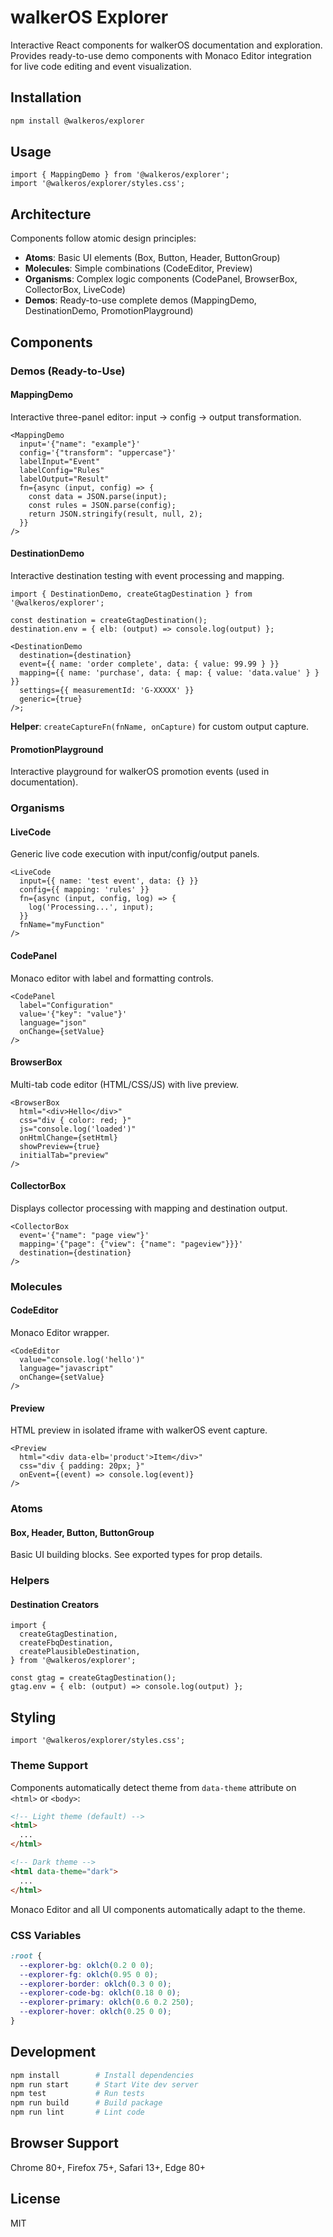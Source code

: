 # walkerOS Explorer

Interactive React components for walkerOS documentation and exploration.
Provides ready-to-use demo components with Monaco Editor integration for live
code editing and event visualization.

## Installation

```bash
npm install @walkeros/explorer
```

## Usage

```tsx
import { MappingDemo } from '@walkeros/explorer';
import '@walkeros/explorer/styles.css';
```

## Architecture

Components follow atomic design principles:

- **Atoms**: Basic UI elements (Box, Button, Header, ButtonGroup)
- **Molecules**: Simple combinations (CodeEditor, Preview)
- **Organisms**: Complex logic components (CodePanel, BrowserBox, CollectorBox,
  LiveCode)
- **Demos**: Ready-to-use complete demos (MappingDemo, DestinationDemo,
  PromotionPlayground)

## Components

### Demos (Ready-to-Use)

#### MappingDemo

Interactive three-panel editor: input → config → output transformation.

```tsx
<MappingDemo
  input='{"name": "example"}'
  config='{"transform": "uppercase"}'
  labelInput="Event"
  labelConfig="Rules"
  labelOutput="Result"
  fn={async (input, config) => {
    const data = JSON.parse(input);
    const rules = JSON.parse(config);
    return JSON.stringify(result, null, 2);
  }}
/>
```

#### DestinationDemo

Interactive destination testing with event processing and mapping.

```tsx
import { DestinationDemo, createGtagDestination } from '@walkeros/explorer';

const destination = createGtagDestination();
destination.env = { elb: (output) => console.log(output) };

<DestinationDemo
  destination={destination}
  event={{ name: 'order complete', data: { value: 99.99 } }}
  mapping={{ name: 'purchase', data: { map: { value: 'data.value' } } }}
  settings={{ measurementId: 'G-XXXXX' }}
  generic={true}
/>;
```

**Helper**: `createCaptureFn(fnName, onCapture)` for custom output capture.

#### PromotionPlayground

Interactive playground for walkerOS promotion events (used in documentation).

### Organisms

#### LiveCode

Generic live code execution with input/config/output panels.

```tsx
<LiveCode
  input={{ name: 'test event', data: {} }}
  config={{ mapping: 'rules' }}
  fn={async (input, config, log) => {
    log('Processing...', input);
  }}
  fnName="myFunction"
/>
```

#### CodePanel

Monaco editor with label and formatting controls.

```tsx
<CodePanel
  label="Configuration"
  value='{"key": "value"}'
  language="json"
  onChange={setValue}
/>
```

#### BrowserBox

Multi-tab code editor (HTML/CSS/JS) with live preview.

```tsx
<BrowserBox
  html="<div>Hello</div>"
  css="div { color: red; }"
  js="console.log('loaded')"
  onHtmlChange={setHtml}
  showPreview={true}
  initialTab="preview"
/>
```

#### CollectorBox

Displays collector processing with mapping and destination output.

```tsx
<CollectorBox
  event='{"name": "page view"}'
  mapping='{"page": {"view": {"name": "pageview"}}}'
  destination={destination}
/>
```

### Molecules

#### CodeEditor

Monaco Editor wrapper.

```tsx
<CodeEditor
  value="console.log('hello')"
  language="javascript"
  onChange={setValue}
/>
```

#### Preview

HTML preview in isolated iframe with walkerOS event capture.

```tsx
<Preview
  html="<div data-elb='product'>Item</div>"
  css="div { padding: 20px; }"
  onEvent={(event) => console.log(event)}
/>
```

### Atoms

#### Box, Header, Button, ButtonGroup

Basic UI building blocks. See exported types for prop details.

### Helpers

#### Destination Creators

```tsx
import {
  createGtagDestination,
  createFbqDestination,
  createPlausibleDestination,
} from '@walkeros/explorer';

const gtag = createGtagDestination();
gtag.env = { elb: (output) => console.log(output) };
```

## Styling

```tsx
import '@walkeros/explorer/styles.css';
```

### Theme Support

Components automatically detect theme from `data-theme` attribute on `<html>` or
`<body>`:

```html
<!-- Light theme (default) -->
<html>
  ...
</html>

<!-- Dark theme -->
<html data-theme="dark">
  ...
</html>
```

Monaco Editor and all UI components automatically adapt to the theme.

### CSS Variables

```css
:root {
  --explorer-bg: oklch(0.2 0 0);
  --explorer-fg: oklch(0.95 0 0);
  --explorer-border: oklch(0.3 0 0);
  --explorer-code-bg: oklch(0.18 0 0);
  --explorer-primary: oklch(0.6 0.2 250);
  --explorer-hover: oklch(0.25 0 0);
}
```

## Development

```bash
npm install        # Install dependencies
npm run start      # Start Vite dev server
npm test           # Run tests
npm run build      # Build package
npm run lint       # Lint code
```

## Browser Support

Chrome 80+, Firefox 75+, Safari 13+, Edge 80+

## License

MIT

